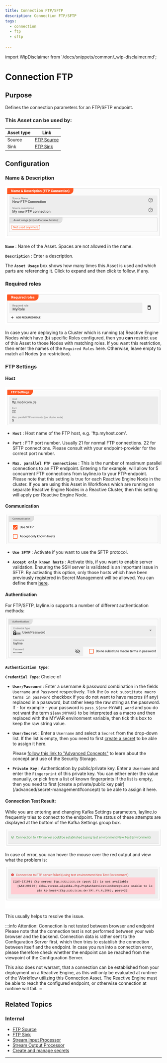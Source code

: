 ```yaml
---
title: Connection FTP/SFTP
description: Connection FTP/SFTP
tags:
  - connection
  - ftp
  - sftp

---
```


import WipDisclaimer from '/docs/snippets/common/_wip-disclaimer.md';

# Connection FTP

## Purpose

Defines the connection parameters for an FTP/SFTP endpoint.

### This Asset can be used by:

| Asset type | Link                                                |
|------------|-----------------------------------------------------|
| Source     | [FTP Source](/docs/assets/sources/asset-source-ftp) |
| Sink       | [FTP Sink](/docs/assets/sinks/asset-sink-ftp)       |

## Configuration

### Name & Description

![1294e3a1.png](.asset-connection-ftp_images/1294e3a1.png "Name & Description (Connection FTP)")

**`Name`** : Name of the Asset. Spaces are not allowed in the name.

**`Description`** : Enter a description.

The **`Asset Usage`** box shows how many times this Asset is used and which parts are referencing it. Click to expand and then click to follow, if any.

### Required roles

![c2e6ec39.png](.asset-connection-ftp_images/c2e6ec39.png "Required Roles (Connection FTP)")

In case you are deploying to a Cluster which is running (a) Reactive Engine Nodes which have (b) specific Roles configured, then you **can** restrict use of this Asset to those Nodes with matching
roles.
If you want this restriction, then enter the names of the `Required Roles` here. Otherwise, leave empty to match all Nodes (no restriction).

### FTP Settings

#### Host

![c30f8a5b.png](.asset-connection-ftp_images/c30f8a5b.png "Host Settings (Connection FTP)")

* **`Host`** : Host name of the FTP host, e.g. 'ftp.myhost.com'.

* **`Port`** : FTP port number. Usually 21 for normal FTP connections. 22 for SFTP connections. Please consult with your endpoint-provider for the correct port number.

* **`Max. parallel FTP connections`** : This is the number of maximum parallel connections to an FTP endpoint.
  Entering `5` for example, will allow for 5 concurrent FTP connections from layline.io to your FTP-endpoint.
  Please note that this setting is true for each Reactive Engine Node in the cluster.
  If you are using this Asset in Workflows which are running on separate Reactive Engine Nodes in a Reactive Cluster, then this setting will apply per Reactive Engine Node.

#### Communication

![0f10f17e.png](.asset-connection-ftp_images/0f10f17e.png "Communication (Connection FTP)")

* **`Use SFTP`** : Activate if you want to use the SFTP protocol.

* **`Accept only known hosts`** : Activate this, if you want to enable server validation.
  Ensuring the SSH server is validated is an important issue in SFTP.
  By activating this option, only those hosts which have been previously registered in Secret Management will be allowed.
  You can define them [here](/docs/concept/advanced/secret-management#known-hosts-1).

#### Authentication

For FTP/SFTP, layline.io supports a number of different authentication methods:

![60f3285a.png](.asset-connection-ftp_images/60f3285a.png "Security Settings Authentication (Connection FTP)")

**`Authentication type`**:

**`Credential Type`**: Choice of

* **`User/Password`** : Enter a username & password combination in the fields `Username` and `Password` respectively.
  Tick the `Do not substitute macro terms in password` checkbox if you do not want to have macros (if any) replaced in a password, but rather keep the raw string as the password.
  If - for example - your password is `pass_${env:MYVAR}_word` and you do not want the term `${env:MYVAR}` to be interpreted as a macro and then replaced with the MYVAR environment variable, then tick
  this box to keep the raw string value.

* **`User/Secret`** : Enter a `Username` and select a `Secret` from the drop-down list. If the list is empty, then you need to first [create a secret](/docs/assets/resources/asset-resource-secret) to
  be
  able to assign it here.

  Please [follow this link to "Advanced Concepts"](/docs/concept/advanced/secret-management) to learn about the concept and use of the Security Storage.

* **`Private Key`** : Authentication by public/private key. Enter a `Username` and enter the `Fingerprint` of this private key. You can either enter the value manually, or pick from a list of known
  fingerprints If the list is empty, then you need to first [create a private/public key pair] (/advanced/secret-management#concept) to be able to assign it here.

#### Connection Test Result:

While you are entering and changing Kafka Settings parameters, layline.io frequently tries to connect to the endpoint.
The status of these attempts are displayed at the bottom of the Kafka Settings group box.

![d911654b.png](.asset-connection-ftp_images/d911654b.png "Connection Test Result positive (Connection FTP)")

In case of error, you can hover the mouse over the red output and view what the problem is:

![d57aef44.png](.asset-connection-ftp_images/d57aef44.png "Connection Test Result negative (Connection FTP)")

This usually helps to resolve the issue.

:::info Attention: Connection is not tested between browser and endpoint
Please note that the connection test is not performed between your web browser and the backend.
Connection data is rather sent to the Configuration Server first, which then tries to establish the connection between itself and the endpoint.
In case you run into a connection error, please therefore check whether the endpoint can be reached from the viewpoint of the Configuration Server.

This also does not warrant, that a connection can be established from your deployment on a Reactive Engine, as this will only be evaluated at runtime of the Workflow utilizing this Connection Asset.
The Reactive Engine must be able to reach the configured endpoint, or otherwise connection at runtime will fail.
:::

## Related Topics

### Internal

* [FTP Source](/docs/assets/sources/asset-source-ftp)
* [FTP Sink](/docs/assets/sinks/asset-sink-ftp)
* [Stream Input Processor](/docs/assets/processors-input/asset-input-stream)
* [Stream Output Processor](/docs/assets/processors-output/asset-output-stream)
* [Create and manage secrets](/docs/assets/resources/asset-resource-secret)

---
<WipDisclaimer></WipDisclaimer>
